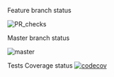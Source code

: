 Feature branch status

![PR_checks](https://github.com/game-x50/android_client_app/workflows/PR_checks/badge.svg)

Master branch status

![master](https://github.com/game-x50/android_client_app/workflows/PR_checks/badge.svg)


Tests Coverage status
[![codecov](https://codecov.io/gh/game-x50/android_client_app/branch/master/graph/badge.svg)](https://codecov.io/gh/game-x50/android_client_app)